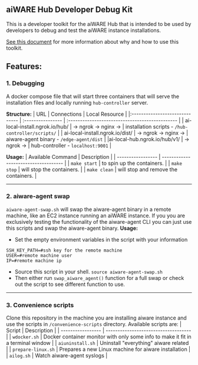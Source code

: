 ## aiWARE Hub Developer Debug Kit

This is a developer toolkit for the aiWARE Hub that is intended to be used by developers to debug and test the aiWARE instance installations.

[See this document](https://steel-ventures.atlassian.net/wiki/spaces/~294271644/pages/2637660501/Setup+Local+Debugging+Env+-+Improved) for more information about why and how to use this toolkit.

## Features:

### 1. Debugging

A docker compose file that will start three containers that will serve the installation files and locally running `hub-controller` server.

**Structure:**
| URL | Connections | Local Resource |
|:------------------------------ | :---------------- | :---------------------------------------------- |
| ai-local-install.ngrok.io/hub/ | → ngrok → nginx → | installation scripts - `/hub-controller/scripts/` |
| ai-local-install.ngrok.io/dist/ | → ngrok → nginx → | aiware-agent binary - `/edge-agent/dist` |
|ai-local-hub.ngrok.io/hub/v1/ | → ngrok → | hub-controller - `localhost:9001` |

**Usage:**
| Available Command | Description |
| ----------------- | ------------------------------------ |
| `make start` | to spin up the containers. |
| `make stop` | will stop the containers. |
| `make clean` | will stop and remove the containers. |

---

### 2. aiware-agent swap

`aiware-agent-swap.sh` will swap the aiware-agent binary in a remote machine, like an EC2 instance running an aiWARE instance.
If you you are exclusively testing the functionality of the aiware-agent CLI you can just use this scripts and swap the aiware-agent binary.
**Usage:**

- Set the empty environment variables in the script with your information

```
SSH_KEY_PATH=#ssh key for the remote machine
USER=#remote machine user
IP=#remote machine ip
```

- Source this script in your shell. `source aiware-agent-swap.sh`
- Then either run `swap_aiware_agent()` function for a full swap or check out the script to see different function to use.

---

### 3. Convenience scripts

Clone this repository in the machine you are installing aiware instance and use the scripts in `/convenience-scripts` directory. Available scripts are:
| Script | Description |
| ----------------- | ------------------------------------ |
| `wdocker.sh` | Docker container monitor with only some info to make it fit in a terminal window |
| `aiuninstall.sh` | Uninstall "everything" aiware related |
| `prepare-linux.sh` | Prepares a new Linux machine for aiware installation |
| `ailog.sh` | Watch aiware-agent syslogs |
